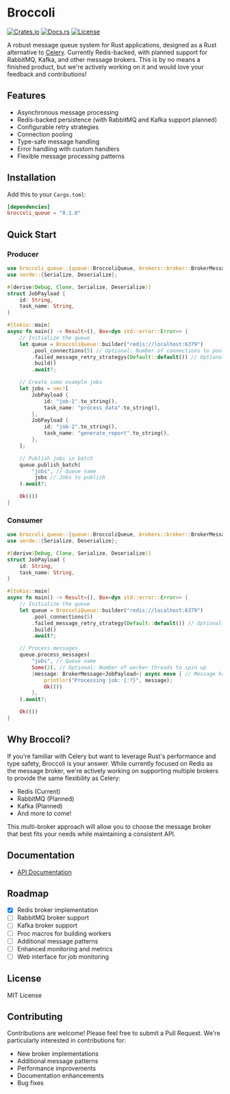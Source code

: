 # Broccoli
[![Crates.io](https://img.shields.io/crates/v/broccoli_queue)](https://crates.io/crates/broccoli_queue)
[![Docs.rs](https://docs.rs/broccoli_queue/badge.svg)](https://docs.rs/broccoli_queue)
[![License](https://img.shields.io/crates/l/broccoli_queue)](https://github.com/densumesh/broccoli/blob/main/LICENSE)

A robust message queue system for Rust applications, designed as a Rust alternative to [Celery](https://docs.celeryq.dev/en/stable/getting-started/introduction.html). Currently Redis-backed, with planned support for RabbitMQ, Kafka, and other message brokers. This is by no means a finished product, but we're actively working on it and would love your feedback and contributions!

## Features
- Asynchronous message processing
- Redis-backed persistence (with RabbitMQ and Kafka support planned)
- Configurable retry strategies
- Connection pooling
- Type-safe message handling
- Error handling with custom handlers
- Flexible message processing patterns

## Installation

Add this to your `Cargo.toml`:

```toml
[dependencies]
broccoli_queue = "0.1.0"
```

## Quick Start

### Producer
```rust
use broccoli_queue::{queue::BroccoliQueue, brokers::broker::BrokerMessage};
use serde::{Serialize, Deserialize};

#[derive(Debug, Clone, Serialize, Deserialize)]
struct JobPayload {
    id: String,
    task_name: String,
}

#[tokio::main]
async fn main() -> Result<(), Box<dyn std::error::Error>> {
    // Initialize the queue
    let queue = BroccoliQueue::builder("redis://localhost:6379")
        .pool_connections(5) // Optional: Number of connections to pool
        .failed_message_retry_strategys(Default::default()) // Optional: Retry strategy (max retries, etc)
        .build()
        .await?;

    // Create some example jobs
    let jobs = vec![
        JobPayload {
            id: "job-1".to_string(),
            task_name: "process_data".to_string(),
        },
        JobPayload {
            id: "job-2".to_string(),
            task_name: "generate_report".to_string(),
        },
    ];

    // Publish jobs in batch
    queue.publish_batch(
        "jobs", // Queue name
         jobs // Jobs to publish
    ).await?;

    Ok(())
}
```

### Consumer
```rust
use broccoli_queue::{queue::BroccoliQueue, brokers::broker::BrokerMessage};
use serde::{Serialize, Deserialize};

#[derive(Debug, Clone, Serialize, Deserialize)]
struct JobPayload {
    id: String,
    task_name: String,
}

#[tokio::main]
async fn main() -> Result<(), Box<dyn std::error::Error>> {
    // Initialize the queue
    let queue = BroccoliQueue::builder("redis://localhost:6379")
        .pool_connections(5)
        .failed_message_retry_strategy(Default::default()) // Optional: Retry strategy (max retries, etc)
        .build()
        .await?;

    // Process messages
    queue.process_messages(
        "jobs", // Queue name
        Some(2), // Optional: Number of worker threads to spin up
        |message: BrokerMessage<JobPayload>| async move { // Message handler
            println!("Processing job: {:?}", message);
            Ok(())
        },
    ).await?;

    Ok(())
}
```

## Why Broccoli?

If you're familiar with Celery but want to leverage Rust's performance and type safety, Broccoli is your answer. While currently focused on Redis as the message broker, we're actively working on supporting multiple brokers to provide the same flexibility as Celery:

- Redis (Current)
- RabbitMQ (Planned)
- Kafka (Planned)
- And more to come!

This multi-broker approach will allow you to choose the message broker that best fits your needs while maintaining a consistent API.

## Documentation

- [API Documentation](https://docs.rs/broccoli_queue)

## Roadmap

- [x] Redis broker implementation
- [ ] RabbitMQ broker support
- [ ] Kafka broker support
- [ ] Proc macros for building workers
- [ ] Additional message patterns
- [ ] Enhanced monitoring and metrics
- [ ] Web interface for job monitoring

## License

MIT License

## Contributing

Contributions are welcome! Please feel free to submit a Pull Request. We're particularly interested in contributions for:

- New broker implementations
- Additional message patterns
- Performance improvements
- Documentation enhancements
- Bug fixes